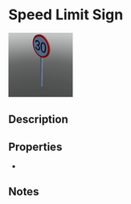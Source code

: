 # Speed Limit Sign

![Speed Limit Sign](../Cropped_Blocks/Urban/Speed_Limit_Sign.png)

## Description
<!-- Write a description for this block -->

## Properties
- <!-- List block properties here -->

## Notes
<!-- Any extra notes -->
